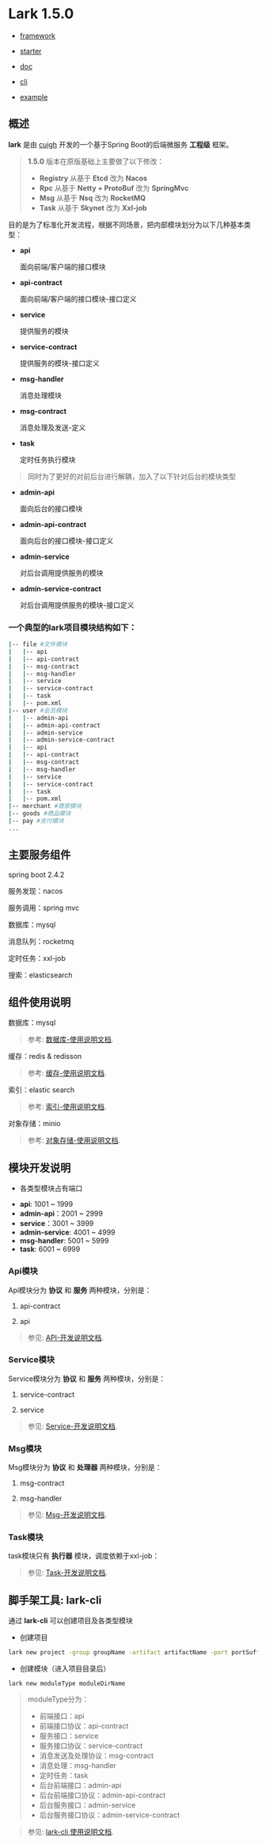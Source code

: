 # Lark 1.5.0

- [framework](https://github.com/gOODiDEA2002/lark-parent)

- [starter](https://github.com/gOODiDEA2002/lark-starter)

- [doc](https://github.com/gOODiDEA2002/lark-doc)

- [cli](https://github.com/gOODiDEA2002/lark-cli)

- [example](https://github.com/gOODiDEA2002/lark-example)

## 概述
**lark** 是由 [cuigh](https://github.com/cuigh) 开发的一个基于Spring Boot的后端微服务 **工程级** 框架。

> **1.5.0** 版本在原版基础上主要做了以下修改：
> - **Registry** 从基于 **Etcd** 改为 **Nacos**
> - **Rpc** 从基于 **Netty + ProtoBuf** 改为 **SpringMvc**
> - **Msg** 从基于 **Nsq** 改为 **RocketMQ**
> - **Task** 从基于 **Skynet** 改为 **Xxl-job**

目的是为了标准化开发流程，根据不同场景，把内部模块划分为以下几种基本类型：

- **api**
  
    面向前端/客户端的接口模块
  
- **api-contract** 
  
    面向前端/客户端的接口模块-接口定义

- **service** 
  
    提供服务的模块
  
- **service-contract** 
  
    提供服务的模块-接口定义  

- **msg-handler**
  
    消息处理模块
  
- **msg-contract**

    消息处理及发送-定义

- **task**
  
    定时任务执行模块

> 同时为了更好的对前后台进行解耦，加入了以下针对后台的模块类型

- **admin-api**

  面向后台的接口模块

- **admin-api-contract**

  面向后台的接口模块-接口定义

- **admin-service**

  对后台调用提供服务的模块

- **admin-service-contract**

  对后台调用提供服务的模块-接口定义

### 一个典型的**lark**项目模块结构如下：

```bash
|-- file #文件模块
|   |-- api
|   |-- api-contract
|   |-- msg-contract
|   |-- msg-handler
|   |-- service
|   |-- service-contract
|   |-- task
|   |-- pom.xml
|-- user #会员模块
|   |-- admin-api
|   |-- admin-api-contract
|   |-- admin-service
|   |-- admin-service-contract
|   |-- api
|   |-- api-contract
|   |-- msg-contract
|   |-- msg-handler
|   |-- service
|   |-- service-contract
|   |-- task
|   |-- pom.xml
|-- merchant #商家模块
|-- goods #商品模块
|-- pay #支付模块
...
```

## 主要服务组件

spring boot 2.4.2

服务发现：nacos

服务调用：spring mvc

数据库：mysql

消息队列：rocketmq

定时任务：xxl-job

搜索：elasticsearch

## 组件使用说明

数据库：mysql
> 参考: [数据库-使用说明文档](doc/database.md).

缓存：redis & redisson
> 参考: [缓存-使用说明文档](doc/util.cache.md).

索引：elastic search
> 参考: [索引-使用说明文档](doc/util.index.md).

对象存储：minio
> 参考: [对象存储-使用说明文档](doc/util.oss.md).

## 模块开发说明

* 各类型模块占有端口
- **api**: 1001 ~ 1999
- **admin-api**：2001 ~ 2999
- **service**：3001 ~ 3999
- **admin-service**: 4001 ~ 4999
- **msg-handler**: 5001 ~ 5999
- **task**: 6001 ~ 6999

### Api模块

Api模块分为 **协议** 和 **服务** 两种模块，分别是：

1. api-contract
   
1. api

> 参见: [API-开发说明文档](doc/api.md).

### Service模块

Service模块分为 **协议** 和 **服务** 两种模块，分别是：

1. service-contract

1. service

> 参见: [Service-开发说明文档](doc/service.md).

### Msg模块

Msg模块分为 **协议** 和 **处理器** 两种模块，分别是：

1. msg-contract

1. msg-handler

> 参见: [Msg-开发说明文档](doc/msg.md).

### Task模块

task模块只有 **执行器** 模块，调度依赖于xxl-job：

> 参见: [Task-开发说明文档](doc/task.md).

## 脚手架工具: lark-cli

通过 **lark-cli** 可以创建项目及各类型模块

* 创建项目

```bash
lark new project -group groupName -artifact artifactName -port portSuffix projectDirname
```

* 创建模块（进入项目目录后）

```
lark new moduleType moduleDirName
```

> moduleType分为：
> - 前端接口：api
> - 前端接口协议：api-contract
> - 服务接口：service
> - 服务接口协议：service-contract
> - 消息发送及处理协议：msg-contract
> - 消息处理：msg-handler
> - 定时任务：task
> - 后台前端接口：admin-api
> - 后台前端接口协议：admin-api-contract
> - 后台服务接口：admin-service
> - 后台服务接口协议：admin-service-contract

> 参见: [lark-cli 使用说明文档](cli/README.md).



